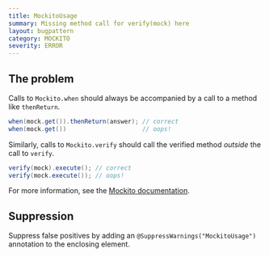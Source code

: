 ```yaml
---
title: MockitoUsage
summary: Missing method call for verify(mock) here
layout: bugpattern
category: MOCKITO
severity: ERROR
---
```


<!--
*** AUTO-GENERATED, DO NOT MODIFY ***
To make changes, edit the @BugPattern annotation or the explanation in docs/bugpattern.
-->

## The problem
Calls to `Mockito.when` should always be accompanied by a call to a method
like `thenReturn`.

```java
when(mock.get()).thenReturn(answer); // correct
when(mock.get())                     // oops!
```

Similarly, calls to `Mockito.verify` should call the verified method *outside*
the call to `verify`.

```java
verify(mock).execute(); // correct
verify(mock.execute()); // oops!
```

For more information, see the [Mockito documentation][docs].

[docs]: http://github.com/mockito/mockito/wiki/FAQ#what-are-unfinished-verificationstubbing-errors

## Suppression
Suppress false positives by adding an `@SuppressWarnings("MockitoUsage")` annotation to the enclosing element.
